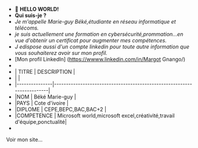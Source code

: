 - 👋 __HELLO WORLD!__
- __Qui suis-je ?__
- _Je m'appelle Marie-guy Béké,étudiante en réseau informatique et télécoms._
- _je suis actuellement une formation en cybersécurité,prommation...en vue d'obtenir un certificat pour augmenter mes compétences._
- _J edispose aussi d'un compte linkedin pour toute autre information que vous souhaiterez avoir sur mon profil._
- [Mon profil LinkedIn] (https://wwww.linkedin.com/in/Margot Gnango/)
- 
- | TITRE         | DESCRIPTION                                                            |
- |                                                                                        |
- |---------------|------------------------------------------------------------------------|
- |NOM            | Béké Marie-guy                                                         |
- |PAYS           | Cote d'ivoire                                                          |
- |DIPLOME        | CEPE,BEPC,BAC,BAC+2                                                    |
- |COMPETENCE     | Microsoft world,microsoft excel,créativité,travail d'équipe,ponctualité|
-               
Voir mon site...
